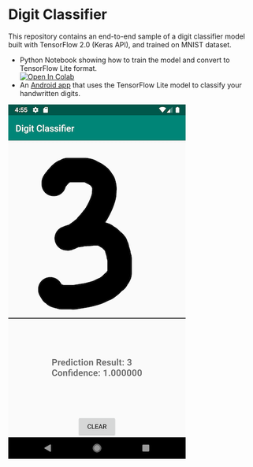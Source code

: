 # Digit Classifier
This repository contains an end-to-end sample of a digit classifier model built with TensorFlow 2.0 (Keras API), and trained on MNIST dataset.

* Python Notebook showing how to train the model and convert to TensorFlow Lite format. <br/>[![Open In Colab](https://colab.research.google.com/assets/colab-badge.svg)](https://colab.research.google.com/github/khanhlvg/digitclassifier/DigitClassifier/master/notebook/mnist-tflite.ipynb)
* An [Android app](android/) that uses the TensorFlow Lite model to classify your handwritten digits.

![Screenshot](images/screenshot.png)

